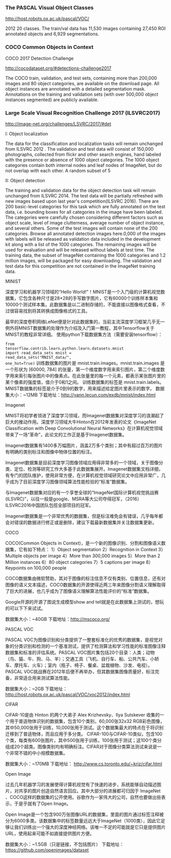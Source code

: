 ### The PASCAL Visual Object Classes
http://host.robots.ox.ac.uk/pascal/VOC/


2012 20 classes. The train/val data has 11,530 images containing 27,450 ROI annotated objects and 6,929 segmentations.

### COCO Common Objects in Context

COCO 2017 Detection Challenge

http://cocodataset.org/#detections-challenge2017

The COCO train, validation, and test sets, containing more than 200,000 images and 80 object categories, are available on the download page. All object instances are annotated with a detailed segmentation mask. Annotations on the training and validation sets (with over 500,000 object instances segmented) are publicly available.

###  Large Scale Visual Recognition Challenge 2017 (ILSVRC2017)
http://image-net.org/challenges/LSVRC/2017/#det

I: Object localization

The data for the classification and localization tasks will remain unchanged from ILSVRC 2012 . The validation and test data will consist of 150,000 photographs, collected from flickr and other search engines, hand labeled with the presence or absence of 1000 object categories. The 1000 object categories contain both internal nodes and leaf nodes of ImageNet, but do not overlap with each other. A random subset of 5


II: Object detection

The training and validation data for the object detection task will remain unchanged from ILSVRC 2014. The test data will be partially refreshed with new images based upon last year's competition(ILSVRC 2016). There are 200 basic-level categories for this task which are fully annotated on the test data, i.e. bounding boxes for all categories in the image have been labeled. The categories were carefully chosen considering different factors such as object scale, level of image clutterness, average number of object instance, and several others. Some of the test images will contain none of the 200 categories. Browse all annotated detection images here.0,000 of the images with labels will be released as validation data included in the development kit along with a list of the 1000 categories. The remaining images will be used for evaluation and will be released without labels at test time. The training data, the subset of ImageNet containing the 1000 categories and 1.2 million images, will be packaged for easy downloading. The validation and test data for this competition are not contained in the ImageNet training data.

MINIST

深度学习和机器学习领域的“Hello World!”！MNIST是一个入门级的计算机视觉数据集，它包含各种尺寸是28*28的手写数字图片，它有60000个训练样本集和10000个测试样本集。此数据集是以二进制存储的，不能直接以图像格式查看，不过很容易找到将其转换成图像格式的工具。

最早的深度卷积网络LeNet便是针对此数据集的，当前主流深度学习框架几乎无一例外将MNIST数据集的处理作为介绍及入门第一教程，其中Tensorflow关于MNIST的教程非常详细。
使用python下载数据集方法（需要安装tensorflow）：

<code class=""><span class="">from</span> tensorflow.contrib.learn.python.learn.datasets.mnist <span class="">import</span> read_data_sets
mnist = read_data_sets(<span class="">"MNIST_data/"</span>, one_hot=<span class="">True</span>)</code>
训练数据集的图片是 mnist.train.images。mnist.train.images 是一个形状为 [60000, 784] 的张量，第一个维度数字用来索引图片，第二个维度数字用来索引每张图片中的像素点。在此张量里的每一个元素，都表示某张图片里的某个像素的强度值，值介于0和1之间。
训练数据集的标签是 mnist.train.labels。MNIST数据集的标签是介于0到9的数字，用来描述给定图片里表示的数字。
数据集大小：~12MB
下载地址：http://yann.lecun.com/exdb/mnist/index.html

Imagenet

MNIST将初学者领进了深度学习领域，而Imagenet数据集对深度学习的浪潮起了巨大的推动作用。深度学习领域大牛Hinton在2012年发表的论文《ImageNet Classification with Deep Convolutional Neural Networks》在计算机视觉领域带来了一场“革命”，此论文的工作正是基于Imagenet数据集。

Imagenet数据集有1400多万幅图片，涵盖2万多个类别；其中有超过百万的图片有明确的类别标注和图像中物体位置的标注。

Imagenet数据集是目前深度学习图像领域应用得非常多的一个领域，关于图像分类、定位、检测等研究工作大多基于此数据集展开。Imagenet数据集文档详细，有专门的团队维护，使用非常方便，在计算机视觉领域研究论文中应用非常广，几乎成为了目前深度学习图像领域算法性能检验的“标准”数据集。

与Imagenet数据集对应的有一个享誉全球的“ImageNet国际计算机视觉挑战赛(ILSVRC)”，以往一般是google、MSRA等大公司夺得冠军，（2016）ILSVRC2016中国团队包揽全部项目的冠军。

Imagenet数据集是一个非常优秀的数据集，但是标注难免会有错误，几乎每年都会对错误的数据进行修正或是删除，建议下载最新数据集并关注数据集更新。

COCO

COCO(Common Objects in Context)，是一个新的图像识别、分割和图像语义数据集，它有如下特点：
1）Object segmentation
2）Recognition in Context
3）Multiple objects per image
4）More than 300,000 images
5）More than 2 Million instances
6）80 object categories
7）5 captions per image
8）Keypoints on 100,000 people

COCO数据集由微软赞助，其对于图像的标注信息不仅有类别、位置信息，还有对图像的语义文本描述，COCO数据集的开源使得近两三年来图像分割语义理解取得了巨大的进展，也几乎成为了图像语义理解算法性能评价的“标准”数据集。

Google开源的开源了图说生成模型show and tell就是在此数据集上测试的，想玩的可以下下来试试。

数据集大小：~40GB
下载地址：http://mscoco.org/

PASCAL VOC

PASCAL VOC为图像识别和分类提供了一整套标准化的优秀的数据集，是视觉对象的分类识别和检测的一个基准测试，提供了检测算法和学习性能的标准图像注释数据集和标准的评估系统。PASCAL VOC图片集包括20个目录：人类；动物（鸟、猫、牛、狗、马、羊）；交通工具（飞机、自行车、船、公共汽车、小轿车、摩托车、火车）；室内（瓶子、椅子、餐桌、盆栽植物、沙发、电视）。PASCAL VOC挑战赛在2012年后便不再举办，但其数据集图像质量好，标注完备，非常适合用来测试算法性能。

数据集大小：~2GB
下载地址：
http://host.robots.ox.ac.uk/pascal/VOC/voc2012/index.html

CIFAR

CIFAR-10是由 Hinton 的两个大弟子 Alex Krizhevsky、Ilya Sutskever 收集的一个用于普适物体识别的数据集，包含10个类别，60,000张32x32 RGB彩色图像，其中50,000张用于训练，10,000张用于测试。这个数据集最大的特点在于将识别迁移到了普适物体，而且应用于多分类。
CIFAR-100与CIFAR-10类似，包含100个类，每类有600张图片，其中500张用于训练，100张用于测试；这100个类分组成20个超类。图像类别均有明确标注。CIFAR对于图像分类算法测试来说是一个非常不错的中小规模数据集。

数据集大小：~170MB
下载地址：
http://www.cs.toronto.edu/~kriz/cifar.html

Open Image

过去几年机器学习的发展使得计算机视觉有了快速的进步，系统能够自动描述图片，对共享的图片创造自然语言回应。其中大部分的进展都可归因于 ImageNet 、COCO这样的数据集的公开使用。谷歌作为一家伟大的公司，自然也要做出些表示，于是乎就有了Open Image。

Open Image是一个包含900万张图像URL的数据集，里面的图片通过标签注释被分为6000多类。该数据集中的标签数量远远大于ImageNet（1000类），因此它足够让我们训练出一个强大的深度神经网络。该唯一不足的可能就是它只是提供图片URL，使用起来可能不如直接提供图片方便。

数据集大小：~1.5GB（只是链接，不包括图片）
下载地址：https://github.com/openimages/dataset
